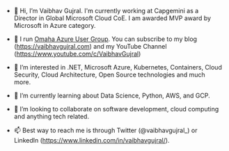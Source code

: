 - 👋 Hi, I’m Vaibhav Gujral. I'm currently working at Capgemini as a Director in Global Microsoft Cloud CoE. I am awarded MVP award by Microsoft in Azure category. 

- 🎯 I run [Omaha Azure User Group](https://omahaazure.org). You can subscribe to my blog (https://vaibhavgujral.com) and my YouTube Channel (https://www.youtube.com/c/VaibhavGujral)

- 👀 I’m interested in .NET, Microsoft Azure, Kubernetes, Containers, Cloud Security, Cloud Architecture, Open Source technologies and much more.

- 🌱 I’m currently learning about Data Science, Python, AWS, and GCP.

- 💞️ I’m looking to collaborate on software development, cloud computing and anything tech related.

- 📫 Best way to reach me is through Twitter (@vaibhavgujral_) or LinkedIn (https://www.linkedin.com/in/vaibhavgujral/). 

<!---
vaibhavgujral/vaibhavgujral is a ✨ special ✨ repository because its `README.md` (this file) appears on your GitHub profile.
You can click the Preview link to take a look at your changes.
--->
